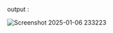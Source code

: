 











output :

![Screenshot 2025-01-06 233223](https://github.com/user-attachments/assets/926e9e64-c56d-43ca-8efc-e1b36684743f)

